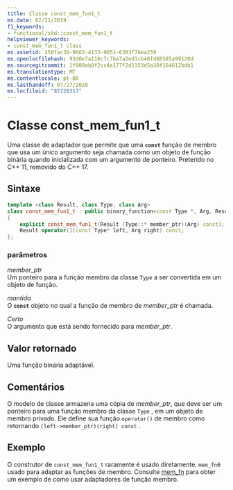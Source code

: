 ```yaml
---
title: Classe const_mem_fun1_t
ms.date: 02/21/2019
f1_keywords:
- functional/std::const_mem_fun1_t
helpviewer_keywords:
- const_mem_fun1_t class
ms.assetid: 250fac30-9663-4133-9051-6303f76ea259
ms.openlocfilehash: 93d0e7a116c7c7ba7a2ed1cb46fd88585a99120d
ms.sourcegitcommit: 1f009ab0f2cc4a177f2d1353d5a38f164612bdb1
ms.translationtype: MT
ms.contentlocale: pt-BR
ms.lasthandoff: 07/27/2020
ms.locfileid: "87228317"
---
```

# <a name="const_mem_fun1_t-class"></a>Classe const_mem_fun1_t

Uma classe de adaptador que permite que uma **`const`** função de membro que usa um único argumento seja chamada como um objeto de função binária quando inicializada com um argumento de ponteiro. Preterido no C++ 11, removido do C++ 17.

## <a name="syntax"></a>Sintaxe

```cpp
template <class Result, class Type, class Arg>
class const_mem_fun1_t : public binary_function<const Type *, Arg, Result>
{
    explicit const_mem_fun1_t(Result (Type::* member_ptr)(Arg) const);
    Result operator()(const Type* left, Arg right) const;
};
```

### <a name="parameters"></a>parâmetros

*member_ptr*\
Um ponteiro para a função membro da classe `Type` a ser convertida em um objeto de função.

*mantida*\
O **`const`** objeto no qual a função de membro de *member_ptr* é chamada.

*Certo*\
O argumento que está sendo fornecido para *member_ptr*.

## <a name="return-value"></a>Valor retornado

Uma função binária adaptável.

## <a name="remarks"></a>Comentários

O modelo de classe armazena uma cópia de *member_ptr*, que deve ser um ponteiro para uma função membro da classe `Type` , em um objeto de membro privado. Ele define sua função `operator()` de membro como retornando `(left->member_ptr)(right) const` .

## <a name="example"></a>Exemplo

O construtor de `const_mem_fun1_t` raramente é usado diretamente. `mem_fn`é usado para adaptar as funções de membro. Consulte [mem_fn](../standard-library/functional-functions.md#mem_fn) para obter um exemplo de como usar adaptadores de função membro.
